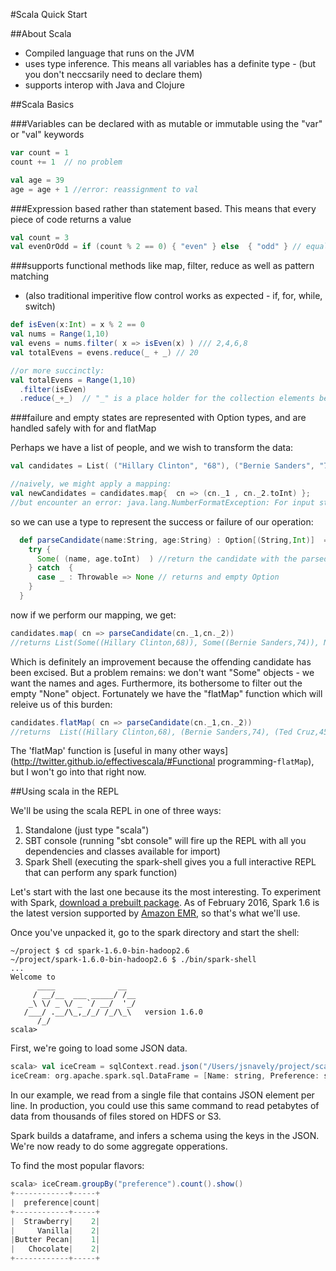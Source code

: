 #Scala Quick Start

##About Scala

- Compiled language that runs on the JVM
- uses type inference. This means all variables has a definite type - (but you don't neccsarily need to declare them)
- supports interop with Java and Clojure

##Scala Basics

###Variables can be declared with as mutable or immutable using the "var" or "val" keywords

```scala
var count = 1
count += 1  // no problem

val age = 39 
age = age + 1 //error: reassignment to val
```

###Expression based rather than statement based. This means that every piece of code returns a value

```scala
val count = 3
val evenOrOdd = if (count % 2 == 0) { "even" } else  { "odd" } // equals to the string "odd"
```

###supports functional methods like map, filter, reduce as well as pattern matching

- (also traditional imperitive flow control works as expected - if, for, while, switch)

```scala
def isEven(x:Int) = x % 2 == 0
val nums = Range(1,10)
val evens = nums.filter( x => isEven(x) ) /// 2,4,6,8
val totalEvens = evens.reduce(_ + _) // 20

//or more succinctly:
val totalEvens = Range(1,10)
  .filter(isEven)
  .reduce(_+_)  // "_" is a place holder for the collection elements being reduced
```

###failure and empty states are represented with Option types, and are handled safely with for and flatMap

Perhaps we have a list of people, and we wish to transform the data:
```scala
val candidates = List( ("Hillary Clinton", "68"), ("Bernie Sanders", "74"), ("Donald Trump", ""), ("Ted Cruz","45"), ("Marco Rubio", "44"))

//naively, we might apply a mapping:
val newCandidates = candidates.map{  cn => (cn._1 , cn._2.toInt) };
//but encounter an error: java.lang.NumberFormatException: For input string: ""
```

so we can use a type to represent the success or failure of our operation:

```scala
  def parseCandidate(name:String, age:String) : Option[(String,Int)]  = {
    try {
      Some( (name, age.toInt)  ) //return the candidate with the parsed age
    } catch  {
      case _ : Throwable => None // returns and empty Option
    }
  }

```

now if we perform our mapping, we get:

```scala 
candidates.map( cn => parseCandidate(cn._1,cn._2))
//returns List(Some((Hillary Clinton,68)), Some((Bernie Sanders,74)), None, Some((Ted Cruz,45)), Some((Marco Rubio,44)))
```

Which is definitely an improvement because the offending candidate has been excised.
But a problem remains: we don't want "Some" objects - we want the names and ages.
Furthermore, its bothersome to filter out the empty "None" object. Fortunately we have the "flatMap" function which will releive us of this burden:

```scala
candidates.flatMap( cn => parseCandidate(cn._1,cn._2))
//returns  List((Hillary Clinton,68), (Bernie Sanders,74), (Ted Cruz,45), (Marco Rubio,44))
```

The 'flatMap' function is [useful in many other ways](http://twitter.github.io/effectivescala/#Functional programming-`flatMap`), but I won't go into that right now.

##Using scala in the REPL

We'll be using the scala REPL in one of three ways:

1. Standalone (just type "scala")
2. SBT console (running "sbt console" will fire up the REPL with all you dependencies and classes available for import)
3. Spark Shell (executing the spark-shell gives you a full interactive REPL that can perform any spark function)

Let's start with the last one because its the most interesting. To experiment with Spark, [download a prebuilt package](https://spark.apache.org/downloads.html).
As of February 2016, Spark 1.6 is the latest version supported by [Amazon EMR](https://aws.amazon.com/elasticmapreduce/), so that's what we'll use.

Once you've unpacked it, go to the spark directory and start the shell:

```
~/project $ cd spark-1.6.0-bin-hadoop2.6
~/project/spark-1.6.0-bin-hadoop2.6 $ ./bin/spark-shell
...
Welcome to
      ____              __
     / __/__  ___ _____/ /__
    _\ \/ _ \/ _ `/ __/  '_/
   /___/ .__/\_,_/_/ /_/\_\   version 1.6.0
      /_/
scala>
```

First, we're going to load some JSON data.

```scala
scala> val iceCream = sqlContext.read.json("/Users/jsnavely/project/scala_spark_quickstart/icecream.json")
iceCream: org.apache.spark.sql.DataFrame = [Name: string, Preference: string]
```

In our example, we read from a single file that contains JSON element per line. In production, you could use this 
same command to read petabytes of data from thousands of files stored on HDFS or S3.

Spark builds a dataframe, and infers a schema using the keys in the JSON. We're now ready to do some aggregate opperations.

To find the most popular flavors:

```scala
scala> iceCream.groupBy("preference").count().show()
+------------+-----+
|  preference|count|
+------------+-----+
|  Strawberry|    2|
|     Vanilla|    2|
|Butter Pecan|    1|
|   Chocolate|    2|
+------------+-----+
```

